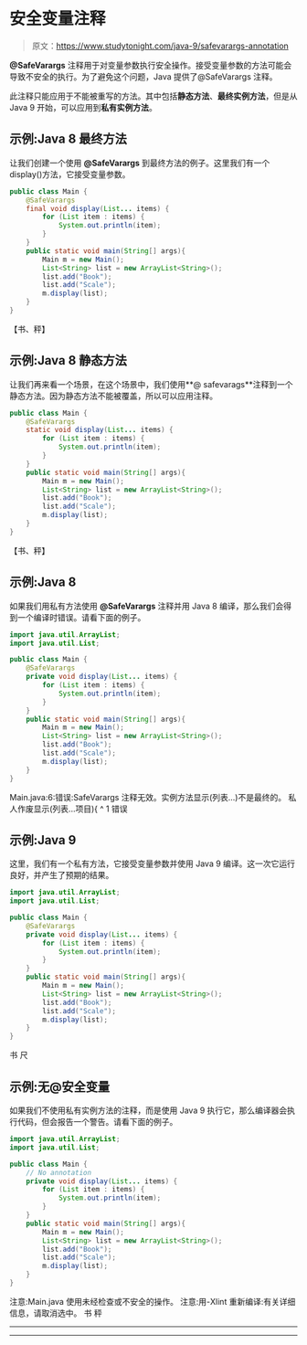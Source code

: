 # 安全变量注释

> 原文：<https://www.studytonight.com/java-9/safevarargs-annotation>

**@SafeVarargs** 注释用于对变量参数执行安全操作。接受变量参数的方法可能会导致不安全的执行。为了避免这个问题，Java 提供了@SafeVarargs 注释。

此注释只能应用于不能被重写的方法。其中包括**静态方法**、**最终实例方法**，但是从 Java 9 开始，可以应用到**私有实例方法**。

## 示例:Java 8 最终方法

让我们创建一个使用 **@SafeVarargs** 到最终方法的例子。这里我们有一个 display()方法，它接受变量参数。

```java
public class Main { 
	@SafeVarargs
	final void display(List... items) {
		for (List item : items) {  
			System.out.println(item);  
		}  
	}
	public static void main(String[] args){
		Main m = new Main();  
		List<String> list = new ArrayList<String>();  
		list.add("Book");  
		list.add("Scale");  
		m.display(list);  
	}
}
```

【书、秤】

## 示例:Java 8 静态方法

让我们再来看一个场景，在这个场景中，我们使用**@ safevarags**注释到一个静态方法。因为静态方法不能被覆盖，所以可以应用注释。

```java
public class Main { 
	@SafeVarargs
	static void display(List... items) {
		for (List item : items) {  
			System.out.println(item);  
		}  
	}
	public static void main(String[] args){
		Main m = new Main();  
		List<String> list = new ArrayList<String>();  
		list.add("Book");  
		list.add("Scale");  
		m.display(list);  
	}
}
```

【书、秤】

## 示例:Java 8

如果我们用私有方法使用 **@SafeVarargs** 注释并用 Java 8 编译，那么我们会得到一个编译时错误。请看下面的例子。

```java
import java.util.ArrayList;
import java.util.List;

public class Main { 
	@SafeVarargs
	private void display(List... items) {
		for (List item : items) {  
			System.out.println(item);  
		}  
	}
	public static void main(String[] args){
		Main m = new Main();  
		List<String> list = new ArrayList<String>();  
		list.add("Book");  
		list.add("Scale");  
		m.display(list);  
	}
}
```

Main.java:6:错误:SafeVarargs 注释无效。实例方法显示(列表...)不是最终的。
私人作废显示(列表...项目){
^
1 错误

## 示例:Java 9

这里，我们有一个私有方法，它接受变量参数并使用 Java 9 编译。这一次它运行良好，并产生了预期的结果。

```java
import java.util.ArrayList;
import java.util.List;

public class Main { 
	@SafeVarargs
	private void display(List... items) {
		for (List item : items) {  
			System.out.println(item);  
		}  
	}
	public static void main(String[] args){
		Main m = new Main();  
		List<String> list = new ArrayList<String>();  
		list.add("Book");  
		list.add("Scale");  
		m.display(list);  
	}
}
```

书
尺

## 示例:无@安全变量

如果我们不使用私有实例方法的注释，而是使用 Java 9 执行它，那么编译器会执行代码，但会报告一个警告。请看下面的例子。

```java
import java.util.ArrayList;
import java.util.List;

public class Main { 
	// No annotation
	private void display(List... items) {
		for (List item : items) {  
			System.out.println(item);  
		}  
	}
	public static void main(String[] args){
		Main m = new Main();  
		List<String> list = new ArrayList<String>();  
		list.add("Book");  
		list.add("Scale");  
		m.display(list);  
	}
}
```

注意:Main.java 使用未经检查或不安全的操作。
注意:用-Xlint 重新编译:有关详细信息，请取消选中。
书
秤

* * *

* * *